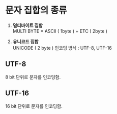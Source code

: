 # 문자 집합의 종류

1. __멀티바이트 집합__  
MULTI BYTE = ASCII ( 1byte ) + ETC ( 2byte )  

2. __유니코드 집합__  
UNICODE ( 2 byte ) 
인코딩 방식 : UTF-8, UTF-16

## UTF-8
8 bit 단위로 문자를 인코딩함.

## UTF-16
16 bit 단위로 문자를 인코딩함.

